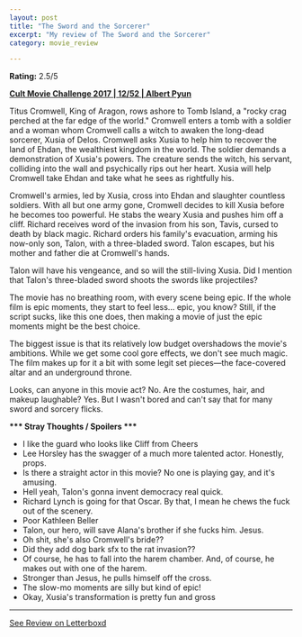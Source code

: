 ```yaml
---
layout: post
title: "The Sword and the Sorcerer"
excerpt: "My review of The Sword and the Sorcerer"
category: movie_review

---
```


**Rating:** 2.5/5

<b><a href="https://boxd.it/q7TYk/detail" rel="nofollow">Cult Movie Challenge 2017 | 12/52 | Albert Pyun</a></b>

Titus Cromwell, King of Aragon, rows ashore to Tomb Island, a "rocky crag perched at the far edge of the world." Cromwell enters a tomb with a soldier and a woman whom Cromwell calls a witch to awaken the long-dead sorcerer, Xusia of Delos. Cromwell asks Xusia to help him to recover the land of Ehdan, the wealthiest kingdom in the world. The soldier demands a demonstration of Xusia's powers. The creature sends the witch, his servant, colliding into the wall and psychically rips out her heart. Xusia will help Cromwell take Ehdan and take what he sees as rightfully his.

Cromwell's armies, led by Xusia, cross into Ehdan and slaughter countless soldiers. With all but one army gone, Cromwell decides to kill Xusia before he becomes too powerful. He stabs the weary Xusia and pushes him off a cliff. Richard receives word of the invasion from his son, Tavis, cursed to death by black magic. Richard orders his family's evacuation, arming his now-only son, Talon, with a three-bladed sword. Talon escapes, but his mother and father die at Cromwell's hands.

Talon will have his vengeance, and so will the still-living Xusia. Did I mention that Talon's three-bladed sword shoots the swords like projectiles?

The movie has no breathing room, with every scene being epic. If the whole film is epic moments, they start to feel less… epic, you know? Still, if the script sucks, like this one does, then making a movie of just the epic moments might be the best choice.

The biggest issue is that its relatively low budget overshadows the movie's ambitions. While we get some cool gore effects, we don't see much magic. The film makes up for it a bit with some legit set pieces—the face-covered altar and an underground throne.

Looks, can anyone in this movie act? No. Are the costumes, hair, and makeup laughable? Yes. But I wasn't bored and can't say that for many sword and sorcery flicks.


<b>*** Stray Thoughts / Spoilers ***</b>
* I like the guard who looks like Cliff from Cheers
* Lee Horsley has the swagger of a much more talented actor. Honestly, props.
* Is there a straight actor in this movie? No one is playing gay, and it's amusing.
* Hell yeah, Talon's gonna invent democracy real quick.
* Richard Lynch is going for that Oscar. By that, I mean he chews the fuck out of the scenery.
* Poor Kathleen Beller
* Talon, our hero, will save Alana's brother if she fucks him. Jesus.
* Oh shit, she's also Cromwell's bride??
* Did they add dog bark sfx to the rat invasion??
* Of course, he has to fall into the harem chamber. And, of course, he makes out with one of the harem.
* Stronger than Jesus, he pulls himself off the cross.
* The slow-mo moments are silly but kind of epic!
* Okay, Xusia's transformation is pretty fun and gross

<hr>

[See Review on Letterboxd](https://boxd.it/9c0RM3)
